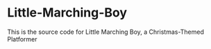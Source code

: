 # Little-Marching-Boy
This is the source code for Little Marching Boy, a Christmas-Themed Platformer
